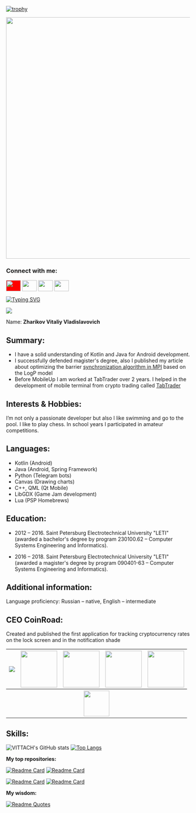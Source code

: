 [![trophy](https://github-profile-trophy.vercel.app/?username=VITTACH&theme=gitdimmed)](https://github.com/ryo-ma/github-profile-trophy)

<img align="top" width="660" src="https://github.com/VITTACH/spring_MVC_02/blob/master/src/main/webapp/resources/img/MAIN.png">

<h3 align="left">Connect with me:</h3>
<p align="left">
<a href="https://www.vk.com/vittach" target="blank"><img align="center" src="https://cdn.jsdelivr.net/npm/simple-icons@3.0.1/icons/vk.svg" style="background-color:red;" alt="" height="30" width="40" /></a>
<a href="https://www.linkedin.com/in/vittach/" target="blank"><img align="center" src="https://cdn.jsdelivr.net/npm/simple-icons@3.0.1/icons/linkedin.svg" alt="" height="30" width="40" /></a>
<a href="https://www.instagram.com/vlttach" target="blank"><img align="center" src="https://cdn.jsdelivr.net/npm/simple-icons@3.0.1/icons/instagram.svg" alt="" height="30" width="40" /></a>
<a href="https://www.youtube.com/@cryptopus" target="blank"><img align="center" src="https://cdn.jsdelivr.net/npm/simple-icons@3.0.1/icons/youtube.svg" alt="" height="30" width="40" /></a>
</p>

[![Typing SVG](https://readme-typing-svg.demolab.com/?lines=You+can+write+me;You+want+write+me!+I+know+it)](https://git.io/typing-svg)

![](https://komarev.com/ghpvc/?username=your-github-username&label=PROFILE+VIEWS&style=flat-square)

Name: **Zharikov Vitaliy Vladislavovich**

## **Summary**:
- I have a solid understanding of Kotlin and Java for Android
   development.
- I successfully defended magister's degree, also I published my
   article about optimizing the barrier [synchronization algorithm in MPI](www.researchgate.net/publication/330246523_Adaptive_Barrier_Algorithm_in_MPI_Based_on_Analytical_Evaluations_for_Communication_Time_in_the_LogP_Model_of_Parallel_Computation)
   based on the LogP model
- Before MobileUp I am worked at TabTrader over 2 years. I helped in
   the development of mobile terminal from crypto trading called [TabTrader](https://play.google.com/store/apps/details?id=com.tabtrader.android)

## **Interests & Hobbies:**
I’m not only a passionate developer but also I like swimming and go to the pool. I like to play chess. In school years I participated in amateur competitions.

## **Languages:**
- Kotlin (Android)
- Java (Android, Spring Framework)
- Python (Telegram bots)
- Canvas (Drawing charts)
- C++, QML (Qt Mobile)
- LibGDX (Game Jam development)
- Lua (PSP Homebrews)

## **Education:**
- 2012 – 2016. Saint Petersburg Electrotechnical University "LETI"
   (awarded a bachelor's degree by program 230100.62 – Computer Systems
   Engineering and Informatics).
   
- 2016 – 2018. Saint Petersburg Electrotechnical University "LETI"
   (awarded a magister's degree by program 090401-63 – Computer Systems
   Engineering and Informatics).

## **Additional information:**
   Language proficiency: Russian – native,
   English – intermediate

## **CEO CoinRoad:**
Created and published the first application for tracking cryptocurrency rates on the lock screen and in the notification shade

<table>
 <tr>
  <th><a href="https://www.youtube.com/watch?v=bhBQnxpjgUc"><img src="https://markdown-videos.deta.dev/youtube/bhBQnxpjgUc"></a></th>
  <th><img width="100" src="https://play-lh.googleusercontent.com/kme4ELJ2D0YqidW8ADk2ILUoOmEQKx-HQTpndlXM9cKQcS1YXH2kTgRMJlazYzJnBmA_=w2560-h1440-rw"></th>
  <th><img width="100" src="https://play-lh.googleusercontent.com/1ggeUCpI2x2H7Np1UPydOZiZwsW87WUzB-h4MIOwbSUDhDcyw30_ieCi9R0Ys8msCZo=w2560-h1440-rw"></th>
  <th><img width="100" src="https://play-lh.googleusercontent.com/oBQjJRZ8A-9nTk85i4QMy0l3maqgpmyvEc15tXR7iBFEhAB5femGGyfS_IXgZ_eRyhk=w2560-h1440-rw"></th>
  <th><img width="100" src="https://play-lh.googleusercontent.com/bcZGr4AB1zj8Vc3U8E3BeRt2QyJvjyYm9O5v0X158DADvh1rFJAwcUbfTCkfVrlANJda=w2560-h1440-rw"></th>
 </tr>
 <tr>
  <th colspan="5"><a href="https://play.google.com/store/apps/details?id=ru.mobileup.coinroad"><img src="https://play.google.com/intl/en_us/badges/static/images/badges/en_badge_web_generic.png" height="70"></a></th>
</tr>
</table>

## **Skills:**
![VITTACH's GitHub stats](https://github-readme-stats.vercel.app/api?username=VITTACH&theme=react&show_icons=true)
[![Top Langs](https://github-readme-stats.vercel.app/api/top-langs/?username=VITTACH&layout=compact&theme=react)](https://github.com/VITTACH/github-readme-stats)

**My top repositories:**

[![Readme Card](https://github-readme-stats.vercel.app/api/pin/?username=VITTACH&repo=TelegramListener&theme=onedark)](https://github.com/VITTACH/github-readme-stats)
[![Readme Card](https://github-readme-stats.vercel.app/api/pin/?username=VITTACH&repo=CoinRoadAndroid&theme=onedark)](https://github.com/VITTACH/github-readme-stats)

[![Readme Card](https://github-readme-stats.vercel.app/api/pin/?username=VITTACH&repo=VittachJavaCraft&theme=onedark)](https://github.com/VITTACH/github-readme-stats)
[![Readme Card](https://github-readme-stats.vercel.app/api/pin/?username=VITTACH&repo=FakePermissions&theme=onedark)](https://github.com/VITTACH/github-readme-stats)

**My wisdom:**

[![Readme Quotes](https://quotes-github-readme.vercel.app/api?type=horizontal&theme=tokyonight&quote=%D0%9A%D0%B0%D1%87%D0%B5%D1%81%D1%82%D0%B2%D0%B5%D0%BD%D0%BD%D0%B0%D1%8F%20%D0%B0%D1%80%D1%85%D0%B8%D1%82%D0%B5%D0%BA%D1%82%D1%83%D1%80%D0%B0%20%D0%BD%D0%B0%D1%87%D0%B8%D0%BD%D0%B0%D0%B5%D1%82%D1%81%D1%8F%20%D1%81%20%D0%B3%D0%BE%D0%BB%D0%BE%D0%B2%D1%8B)](https://github.com/piyushsuthar/github-readme-quotes)
